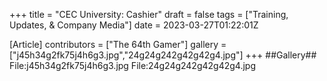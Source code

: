 +++
title = "CEC University: Cashier"
draft = false
tags = ["Training, Updates, & Company Media"]
date = 2023-03-27T01:22:01Z

[Article]
contributors = ["The 64th Gamer"]
gallery = ["j45h34g2fk75j4h6g3.jpg","24g24g242g42g42g4.jpg"]
+++
##Gallery##
<gallery>
File:j45h34g2fk75j4h6g3.jpg
File:24g24g242g42g42g4.jpg
</gallery>